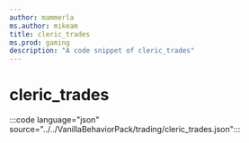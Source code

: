 ```yaml
---
author: mammerla
ms.author: mikeam
title: cleric_trades
ms.prod: gaming
description: "A code snippet of cleric_trades"
---
```


# cleric_trades

:::code language="json" source="../../VanillaBehaviorPack/trading/cleric_trades.json":::
